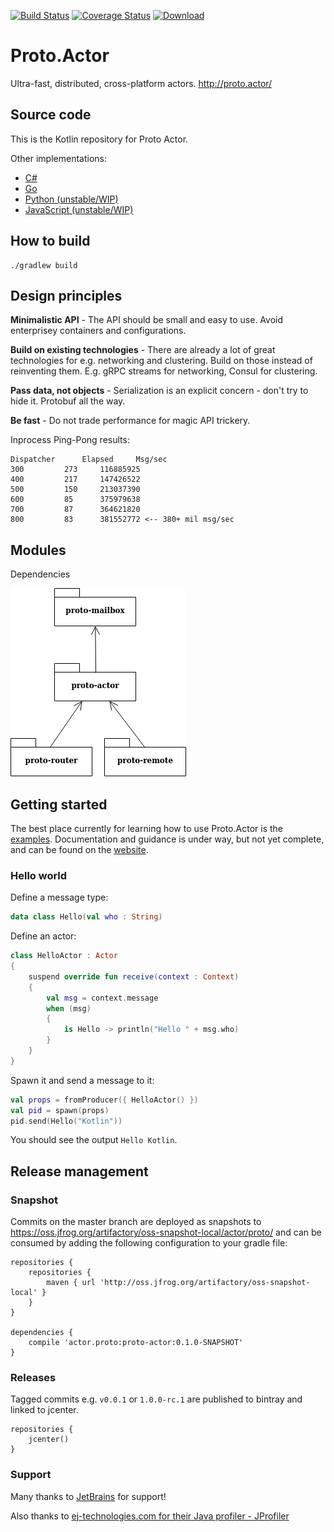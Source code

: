 [![Build Status](https://travis-ci.org/AsynkronIT/protoactor-kotlin.svg?branch=master)](https://travis-ci.org/AsynkronIT/protoactor-kotlin)
[![Coverage Status](https://codecov.io/gh/AsynkronIT/protoactor-kotlin/branch/master/graph/badge.svg)](https://codecov.io/gh/AsynkronIT/protoactor-kotlin)
[![Download](https://api.bintray.com/packages/asynkronit/protoactor-kotlin/proto-actor/images/download.svg)](https://bintray.com/asynkronit/protoactor-kotlin/proto-actor/_latestVersion)

# Proto.Actor
Ultra-fast, distributed, cross-platform actors. http://proto.actor/

## Source code
This is the Kotlin repository for Proto Actor.

Other implementations:
* [C#](https://github.com/AsynkronIT/protoactor-dotnet)
* [Go](https://github.com/AsynkronIT/protoactor-go)
* [Python (unstable/WIP)](https://github.com/AsynkronIT/protoactor-python)
* [JavaScript (unstable/WIP)](https://github.com/AsynkronIT/protoactor-js)

## How to build
```
./gradlew build
```

## Design principles

**Minimalistic API** - The API should be small and easy to use. Avoid enterprisey containers and configurations.

**Build on existing technologies** - There are already a lot of great technologies for e.g. networking and clustering. 
Build on those instead of reinventing them. E.g. gRPC streams for networking, Consul for clustering.

**Pass data, not objects** - Serialization is an explicit concern - don't try to hide it. Protobuf all the way.

**Be fast** - Do not trade performance for magic API trickery.

Inprocess Ping-Pong results:
```
Dispatcher		Elapsed		Msg/sec
300			273		116885925
400			217		147426522
500			150		213037390
600			85		375979638
700			87		364621820
800			83		381552772 <-- 380+ mil msg/sec
```

## Modules

Dependencies

![Package dependencies](docs/diagrams/proto-actor-packages.png)

## Getting started

The best place currently for learning how to use Proto.Actor is the [examples](https://github.com/AsynkronIT/protoactor-kotlin/tree/master/examples). 
Documentation and guidance is under way, but not yet complete, and can be found on the [website](http://proto.actor/docs/kotlin/).

### Hello world

Define a message type:

```kotlin
data class Hello(val who : String)
```

Define an actor:

```kotlin
class HelloActor : Actor
{
    suspend override fun receive(context : Context)
    {
        val msg = context.message
        when (msg)
        {
            is Hello -> println("Hello " + msg.who)
        }
    }
}
```

Spawn it and send a message to it:

```kotlin
val props = fromProducer({ HelloActor() })
val pid = spawn(props)
pid.send(Hello("Kotlin"))
```

You should see the output `Hello Kotlin`.

## Release management

### Snapshot
Commits on the master branch are deployed as snapshots to
https://oss.jfrog.org/artifactory/oss-snapshot-local/actor/proto/ and can be consumed by adding the following configuration to your gradle file:

```
repositories {
    repositories {
        maven { url 'http://oss.jfrog.org/artifactory/oss-snapshot-local' }
    }
}

dependencies {
    compile 'actor.proto:proto-actor:0.1.0-SNAPSHOT'
}
```

### Releases
Tagged commits e.g. `v0.0.1` or `1.0.0-rc.1` are published to bintray and linked to jcenter.

```
repositories {
    jcenter()
}
```



### Support

Many thanks to [JetBrains](https://www.jetbrains.com) for support!

Also thanks to [ej-technologies.com for their Java profiler - JProfiler](https://www.ej-technologies.com/products/jprofiler/overview.html)

